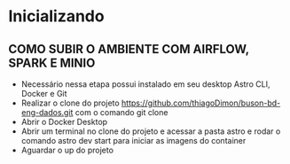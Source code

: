 # Inicializando
## COMO SUBIR O AMBIENTE COM AIRFLOW, SPARK E MINIO
- Necessário nessa etapa possui instalado em seu desktop Astro CLI, Docker e Git
- Realizar o clone do projeto https://github.com/thiagoDimon/buson-bd-eng-dados.git com o comando git clone
- Abrir o Docker Desktop
- Abrir um terminal no clone do projeto e acessar a pasta astro e rodar o comando astro dev start para iniciar as imagens do container
- Aguardar o up do projeto